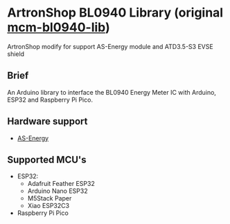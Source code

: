 # ArtronShop BL0940 Library (original [mcm-bl0940-lib](https://github.com/mcmchris/mcm-bl0940-lib))

ArtronShop modify for support AS-Energy module and ATD3.5-S3 EVSE shield

## Brief
An Arduino library to interface the BL0940 Energy Meter IC with Arduino, ESP32 and Raspberry Pi Pico.

## Hardware support

 - [AS-Energy](https://www.artronshop.co.th/p/734)

## Supported MCU's
- ESP32: 
  - Adafruit Feather ESP32
  - Arduino Nano ESP32
  - M5Stack Paper
  - Xiao ESP32C3
- Raspberry Pi Pico
